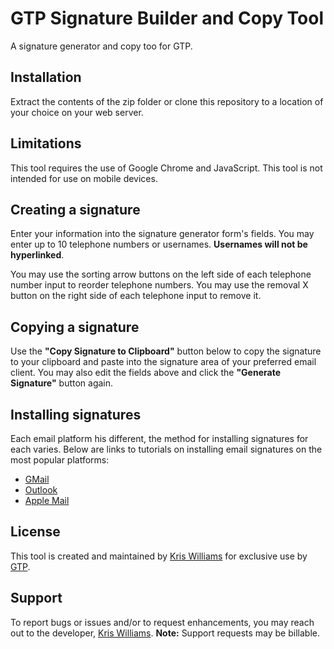 # GTP Signature Builder and Copy Tool
A signature generator and copy too for GTP.

## Installation
Extract the contents of the zip folder or clone this repository to a location of your choice on your web server.

## Limitations
This tool requires the use of Google Chrome and JavaScript. This tool is not intended for use on mobile devices.

## Creating a signature
Enter your information into the signature generator form's fields. You may enter up to 10 telephone numbers or usernames. **Usernames will not be hyperlinked**.

You may use the sorting arrow buttons on the left side of each telephone number input to reorder telephone numbers. You may use the removal X button on the right side of each telephone input to remove it.

## Copying a signature
Use the **"Copy Signature to Clipboard"** button below to copy the signature to your clipboard and paste into the signature area of your preferred email client. You may also edit the fields above and click the **"Generate Signature"** button again.

## Installing signatures
Each email platform his different, the method for installing signatures for each varies. Below are links to tutorials on installing email signatures on the most popular platforms:
- [GMail](https://support.google.com/mail/answer/8395?co=GENIE.Platform%3DDesktop&hl=en)
- [Outlook](https://support.office.com/en-us/article/change-an-email-signature-86597769-e4df-4320-b219-39d6e1a9e87b)
- [Apple Mail](https://support.apple.com/guide/mail/create-and-use-email-signatures-mail11943/mac)

## License
This tool is created and maintained by [Kris Williams](https://kwilliams.me) for exclusive use by [GTP](http://gtpprepaid.com/).

## Support
To report bugs or issues and/or to request enhancements, you may reach out to the developer, [Kris Williams](mailto:email@kwilliams.me). **Note:** Support requests may be billable.